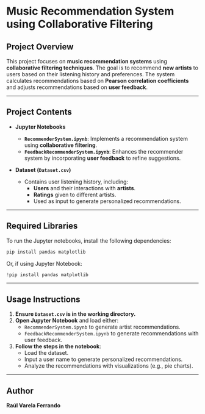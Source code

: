 # Music Recommendation System using Collaborative Filtering

## Project Overview
This project focuses on **music recommendation systems** using **collaborative filtering techniques**. The goal is to recommend **new artists** to users based on their listening history and preferences. The system calculates recommendations based on **Pearson correlation coefficients** and adjusts recommendations based on **user feedback**.

---

## Project Contents
- **Jupyter Notebooks**
  - **`RecommenderSystem.ipynb`**: Implements a recommendation system using **collaborative filtering**.
  - **`FeedbackRecommenderSystem.ipynb`**: Enhances the recommender system by incorporating **user feedback** to refine suggestions.

- **Dataset (`Dataset.csv`)**  
  - Contains user listening history, including:
    - **Users** and their interactions with **artists**.
    - **Ratings** given to different artists.
    - Used as input to generate personalized recommendations.

---

## Required Libraries
To run the Jupyter notebooks, install the following dependencies:

```python
pip install pandas matplotlib
```

Or, if using Jupyter Notebook:

```python
!pip install pandas matplotlib
```

---

## Usage Instructions
1. **Ensure `Dataset.csv` is in the working directory.**
2. **Open Jupyter Notebook** and load either:
   - `RecommenderSystem.ipynb` to generate artist recommendations.
   - `FeedbackRecommenderSystem.ipynb` to generate recommendations with user feedback.
3. **Follow the steps in the notebook**:
   - Load the dataset.
   - Input a user name to generate personalized recommendations.
   - Analyze the recommendations with visualizations (e.g., pie charts).

---

## Author
**Raúl Varela Ferrando**

